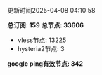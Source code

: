 更新时间2025-04-08 04:10:58

**总订阅: 159**
**总节点: 33606**
- vless节点: 13225
- hysteria2节点: 3

**google ping有效节点: 342**
